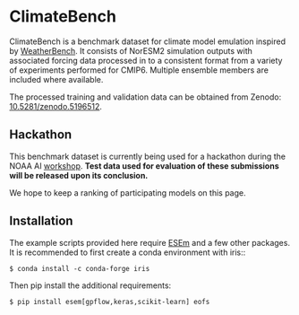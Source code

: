 # ClimateBench

ClimateBench is a benchmark dataset for climate model emulation inspired by [WeatherBench](https://github.com/pangeo-data/WeatherBench). It consists of NorESM2 simulation outputs with associated forcing data processed in to a consistent format from a variety of experiments performed for CMIP6. Multiple ensemble members are included where available. 

The processed training and validation data can be obtained from Zenodo: [10.5281/zenodo.5196512](https://doi.org/10.5281/zenodo.5196512).

## Hackathon

This benchmark dataset is currently being used for a hackathon during the NOAA AI [workshop](https://2021noaaaiworkshop.sched.com). **Test data used for evaluation of these submissions will be released upon its conclusion.**

We hope to keep a ranking of participating models on this page.

## Installation
The example scripts provided here require [ESEm](https://github.com/duncanwp/ESEm) and a few other packages. It is recommended to first create a conda environment with iris::

    $ conda install -c conda-forge iris

Then pip install the additional requirements:

    $ pip install esem[gpflow,keras,scikit-learn] eofs

